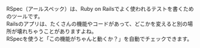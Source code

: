 RSpec（アールスペック）は、Ruby on Railsでよく使われるテストを書くためのツールです。<br>
Railsのアプリは、たくさんの機能やコードがあって、どこかを変えると別の場所が壊れちゃうことがありますよね。<br>
RSpecを使うと「この機能がちゃんと動くか？」を自動でチェックできます。<br>
